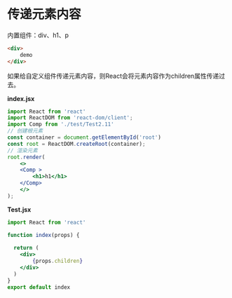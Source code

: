 # 传递元素内容

内置组件：div、h1、p

```html
<div>
    demo
</div>
```

如果给自定义组件传递元素内容，则React会将元素内容作为children属性传递过去。

**index.jsx**
```jsx
import React from 'react'
import ReactDOM from 'react-dom/client';
import Comp from './test/Test2.11'
// 创建根元素
const container = document.getElementById('root')
const root = ReactDOM.createRoot(container);
// 渲染元素
root.render(
    <>
    <Comp >
        <h1>h1</h1>
    </Comp>
    </>
);
```

**Test.jsx**
```jsx
import React from 'react'

function index(props) {
    
  return (
    <div>
        {props.children}
    </div>
  )
}
export default index
```